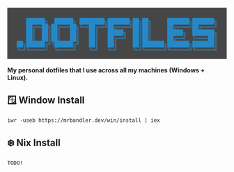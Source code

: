 ![Logo](https://github.com/mrbandler/.dotfiles/blob/f5c1da231a39dcc2554adaa1bb5ec3a77416c668/img/logo.png?raw=true)

**My personal dotfiles that I use across all my machines (Windows + Linux).**

## 🪟 Window Install

```console
iwr -useb https://mrbandler.dev/win/install | iex
```

## ❄️ Nix Install

```console
TODO!
```